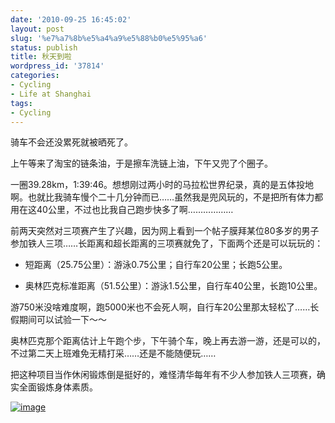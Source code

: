 ```yaml
---
date: '2010-09-25 16:45:02'
layout: post
slug: '%e7%a7%8b%e5%a4%a9%e5%88%b0%e5%95%a6'
status: publish
title: 秋天到啦
wordpress_id: '37814'
categories:
- Cycling
- Life at Shanghai
tags:
- Cycling
---
```


骑车不会还没累死就被晒死了。




上午等来了淘宝的链条油，于是擦车洗链上油，下午又兜了个圈子。




一圈39.28km，1:39:46。想想刚过两小时的马拉松世界纪录，真的是五体投地啊。也就比我骑车慢个二十几分钟而已……虽然我是兜风玩的，不是把所有体力都用在这40公里，不过也比我自己跑步快多了啊………………




前两天突然对三项赛产生了兴趣，因为网上看到一个帖子膜拜某位80多岁的男子参加铁人三项……长距离和超长距离的三项赛就免了，下面两个还是可以玩玩的：






  * 短距离（25.75公里）：游泳0.75公里；自行车20公里；长跑5公里。


  * 奥林匹克标准距离（51.5公里）：游泳1.5公里，自行车40公里，长跑10公里。




游750米没啥难度啊，跑5000米也不会死人啊，自行车20公里那太轻松了……长假期间可以试验一下～～




奥林匹克那个距离估计上午跑个步，下午骑个车，晚上再去游一游，还是可以的，不过第二天上班难免无精打采……还是不能随便玩……




把这种项目当作休闲锻炼倒是挺好的，难怪清华每年有不少人参加铁人三项赛，确实全面锻炼身体素质。




[![image](http://edwardtoday.files.wordpress.com/2010/09/image_thumb.png)](http://edwardtoday.files.wordpress.com/2010/09/image.png)



